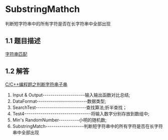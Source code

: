 # SubstringMathch
判断短字符串中的所有字符是否在长字符串中全部出现    
## 1.1 题目描述
[字符串匹配](https://www.nowcoder.com/questionTerminal/22fdeb9610ef426f9505e3ab60164c93?orderByHotValue=0&commentTags=C/C++)
## 1.2 解答
[C/C++编程题之判断字符串子串](https://blog.csdn.net/yang_teng_/article/details/49129787)  

1. Input & Output---------------------输入输出函数对比总结;
2. DataFormat-------------------------数据类型;
3. SearchTest-------------------------查找算法;折半查找；
4. Test4---------------------------------将输入数字分别存放到数组中;  
5. Min's RandomNumber----------小明的随机数;
6. SubstringMatch-------------------判断短字符串中的所有字符是否在长字符串中全部出现  

